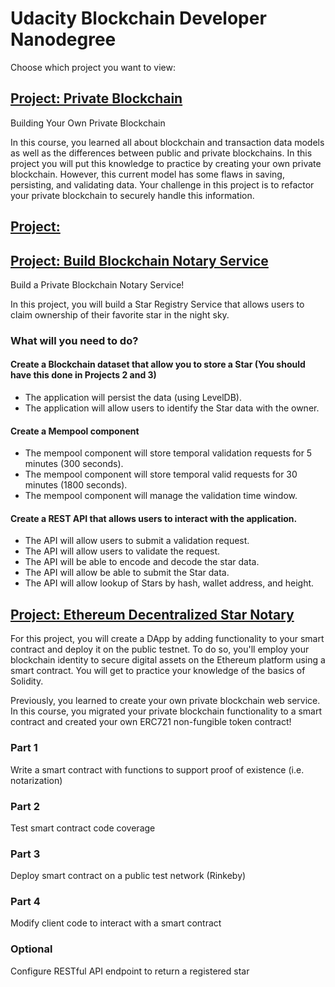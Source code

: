 # Udacity Blockchain Developer Nanodegree
Choose which project you want to view:

## [Project: Private Blockchain](https://github.com/linked0/myblockchain/tree/master/ud-blockchain-proj2)
Building Your Own Private Blockchain

In this course, you learned all about blockchain and transaction data models as well as the differences between public and private blockchains. In this project you will put this knowledge to practice by creating your own private blockchain. However, this current model has some flaws in saving, persisting, and validating data. Your challenge in this project is to refactor your private blockchain to securely handle this information.

## [Project: ](https://github.com/linked0/myblockchain/tree/master/ud-blockchain-proj3)


## [Project: Build Blockchain Notary Service](https://github.com/linked0/myblockchain/tree/master/ud-blockchain-proj4)
Build a Private Blockchain Notary Service!

In this project, you will build a Star Registry Service that allows users to claim ownership of their favorite star in the night sky.

### What will you need to do?
#### Create a Blockchain dataset that allow you to store a Star (You should have this done in Projects 2 and 3)
* The application will persist the data (using LevelDB).
* The application will allow users to identify the Star data with the owner.

#### Create a Mempool component
* The mempool component will store temporal validation requests for 5 minutes (300 seconds).
* The mempool component will store temporal valid requests for 30 minutes (1800 seconds).
* The mempool component will manage the validation time window.

#### Create a REST API that allows users to interact with the application.
* The API will allow users to submit a validation request.
* The API will allow users to validate the request.
* The API will be able to encode and decode the star data.
* The API will allow be able to submit the Star data.
* The API will allow lookup of Stars by hash, wallet address, and height.


## [Project: Ethereum Decentralized Star Notary](https://github.com/linked0/myblockchain/tree/master/ud-blockchain-proj5)
For this project, you will create a DApp by adding functionality to your smart contract and deploy it on the public testnet. To do so, you'll employ your blockchain identity to secure digital assets on the Ethereum platform using a smart contract. You will get to practice your knowledge of the basics of Solidity.

Previously, you learned to create your own private blockchain web service. In this course, you migrated your private blockchain functionality to a smart contract and created your own ERC721 non-fungible token contract!

### Part 1
Write a smart contract with functions to support proof of existence (i.e. notarization)
### Part 2	
Test smart contract code coverage
### Part 3
Deploy smart contract on a public test network (Rinkeby)
### Part 4
Modify client code to interact with a smart contract
### Optional
Configure RESTful API endpoint to return a registered star
